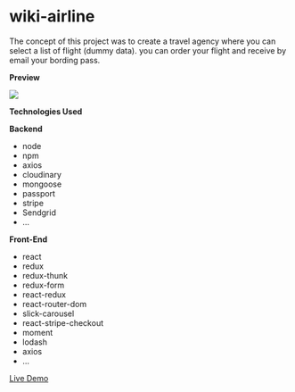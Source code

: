 # wiki-airline

The concept of this project was to create a travel agency where you can select a list of flight (dummy data). you can order your flight and receive by email your bording pass.

**Preview**

![](wikiairline.gif)

**Technologies Used**

**Backend**

- node
- npm
- axios
- cloudinary
- mongoose
- passport
- stripe
- Sendgrid
- ...

**Front-End**

- react
- redux
- redux-thunk
- redux-form
- react-redux
- react-router-dom
- slick-carousel
- react-stripe-checkout
- moment
- lodash
- axios
- ...

[Live Demo](https://vast-reef-93181.herokuapp.com/)
